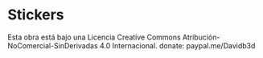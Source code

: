 # Stickers


Esta obra está bajo una Licencia Creative Commons Atribución-NoComercial-SinDerivadas 4.0 Internacional.
donate: paypal.me/Davidb3d 
